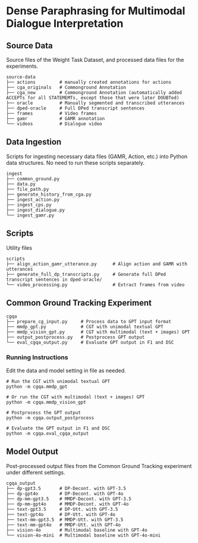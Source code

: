 # Dense Paraphrasing for Multimodal Dialogue Interpretation

## Source Data

Source files of the Weight Task Dataset, and processed data files for the experiments.

```
source-data
├── actions         # manually created annotations for actions
├── cga_originals   # Commonground Annotation 
├── cga_new         # Commonground Annotation (automatically added ACCEPTs for all STATEMEMTs, except those that were later DOUBTed)
├── oracle          # Manually segmented and transcribed utterances
├── dped-oracle     # Full DPed transcript sentences
├── frames          # Video frames
├── gamr            # GAMR annotation
└── videos          # Dialogue video
```

## Data Ingestion

Scripts for ingesting necessary data files (GAMR, Action, etc.) into Python data structures.
No need to run these scripts separately.

```
ingest
├── common_ground.py
├── data.py
├── file_path.py
├── generate_history_from_cga.py
├── ingest_action.py
├── ingest_cps.py
├── ingest_dialogue.py
└── ingest_gamr.py
```

## Scripts

Utility files

```
scripts
├── align_action_gamr_utterance.py      # Align action and GAMR with utterances
├── generate_full_dp_transcripts.py     # Generate full DPed transcript sentences in dped-oracle/
└── video_processing.py                 # Extract frames from video
```

## Common Ground Tracking Experiment

```
cgqa
├── prepare_cg_input.py     # Process data to GPT input format
├── mmdp_gpt.py             # CGT with unimodal textual GPT
├── mmdp_vision_gpt.py      # CGT with multimodal (text + images) GPT
├── output_postprocess.py   # Postprocess GPT output
└── eval_cgqa_output.py     # Evaluate GPT output in F1 and DSC
```

### Running Instructions

Edit the data and model setting in file as needed.

```
# Run the CGT with unimodal textual GPT
python -m cgqa.mmdp_gpt

# Or run the CGT with multimodal (text + images) GPT
python -m cgqa.mmdp_vision_gpt

# Postprocess the GPT output
python -m cgqa.output_postprocess

# Evaluate the GPT output in F1 and DSC
python -m cgqa.eval_cgqa_output
```

## Model Output

Post-processed output files from the Common Ground Tracking experiment under different settings.

```
cgqa_output
├── dp-gpt3.5       # DP-Decont. with GPT-3.5
├── dp-gpt4o        # DP-Decont. with GPT-4o
├── dp-mm-gpt3.5    # MMDP-Decont. with GPT-3.5
├── dp-mm-gpt4o     # MMDP-Decont. with GPT-4o
├── text-gpt3.5     # DP-Utt. with GPT-3.5
├── text-gpt4o      # DP-Utt. with GPT-4o
├── text-mm-gpt3.5  # MMDP-Utt. with GPT-3.5
├── text-mm-gpt4o   # MMDP-Utt. with GPT-4o
├── vision-4o       # Multimodal baseline with GPT-4o
└── vision-4o-mini  # Multimodal baseline with GPT-4o-mini
```